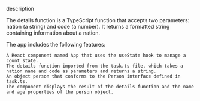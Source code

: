 description


The details function is a TypeScript function
 that accepts two parameters: nation (a string) and code (a number). It returns a formatted string containing 
information about a nation.



The app includes the following features:

    A React component named App that uses the useState hook to manage a count state.
    The details function imported from the task.ts file, which takes a nation name and code as parameters and returns a string.
    An object person that conforms to the Person interface defined in task.ts.
    The component displays the result of the details function and the name and age properties of the person object.
